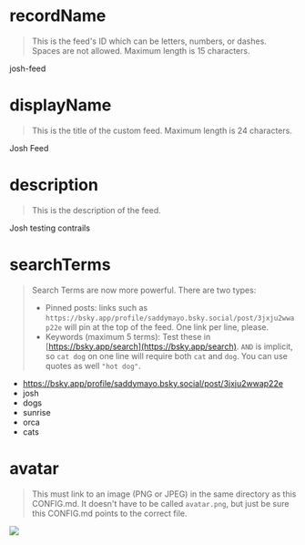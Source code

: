 
# recordName

> This is the feed's ID which can be letters, numbers, or dashes. Spaces are not allowed. Maximum length is 15 characters.

josh-feed

# displayName

> This is the title of the custom feed. Maximum length is 24 characters.

Josh Feed 

# description

> This is the description of the feed.

Josh testing contrails

# searchTerms

> Search Terms are now more powerful. There are two types:
>
> - Pinned posts: links such as `https://bsky.app/profile/saddymayo.bsky.social/post/3jxju2wwap22e` will pin at the top of the feed. One link per line, please.
> - Keywords (maximum 5 terms): Test these in [https://bsky.app/search](https://bsky.app/search). `AND` is implicit, so `cat dog` on one line will require both `cat` and `dog`. You can use quotes as well `"hot dog"`.
>

- https://bsky.app/profile/saddymayo.bsky.social/post/3jxju2wwap22e
- josh
- dogs
- sunrise
- orca
- cats

# avatar

> This must link to an image (PNG or JPEG) in the same directory as this CONFIG.md. It doesn't have to be called `avatar.png`, but just be sure this CONFIG.md points to the correct file.

![](avatar.png)
